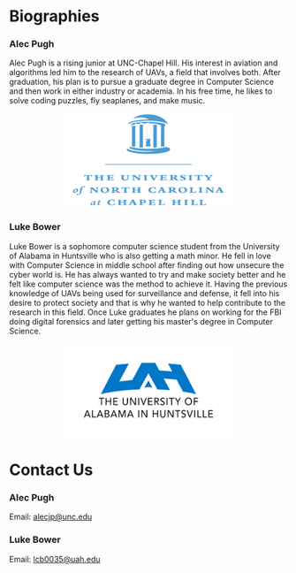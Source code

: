 # Biographies


### Alec Pugh

Alec Pugh is a rising junior at UNC-Chapel Hill. His interest in aviation and algorithms led him to the research of UAVs, a field that involves both. After graduation, his plan is to pursue a graduate degree in Computer Science and then work in either industry or academia. In his free time, he likes to solve coding puzzles, fly seaplanes, and make music. 

<p align="center">
  <img src="Images/NC_Chapel_Hill_logo.png" width="300" height="170" >
</p>

### Luke Bower

Luke Bower is a sophomore computer science student from the University of Alabama in Huntsville who is also getting a math minor. He fell in love with Computer Science in middle school after finding out how unsecure the cyber world is. He has always wanted to try and make society better and he felt like computer science was the method to achieve it. Having the previous knowledge of UAVs being used for surveillance and defense, it fell into his desire to protect society and that is why he wanted to help contribute to the research in this field. Once Luke graduates he plans on working for the FBI doing digital forensics and later getting his master's degree in Computer Science.   

<p align="center">
  <img src="Images/UAH_logo.png" width="300" height="170" >
</p>

# Contact Us

### Alec Pugh
Email: alecjp@unc.edu

### Luke Bower
Email: lcb0035@uah.edu
